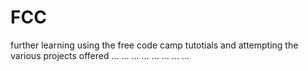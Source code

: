 # FCC
further learning using the free code camp tutotials and attempting the various projects offered
...
...
...
...
...
...
...
...
